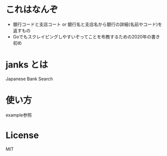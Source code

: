 # これはなんぞ
 - 銀行コードと支店コート or 銀行名と支店名から銀行の詳細(名前やコード)を返すもの
 - Goでもスクレイピングしやすいぞってことを布教するための2020年の書き初め
 
 # janks とは
 Japanese Bank Search
 
 # 使い方
example参照
 
# License
MIT